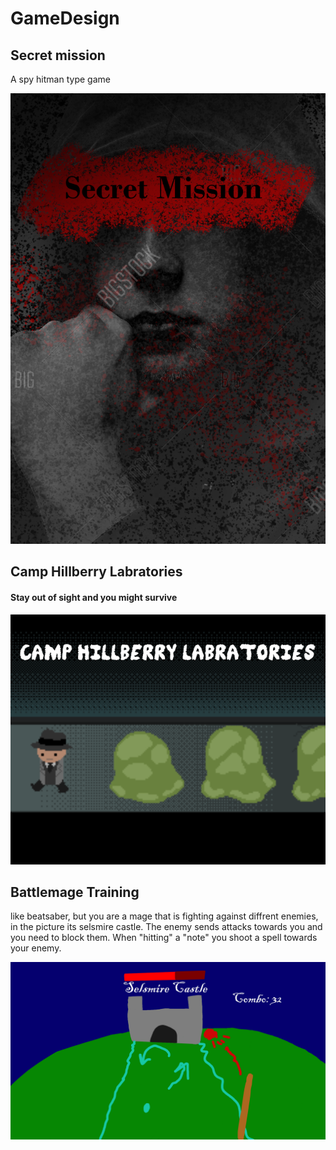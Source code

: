 # GameDesign
 
## Secret mission
A spy hitman type game

![Secret Mission](https://github.com/Rasmuswinterhag/GameDesign/blob/main/Secret%20Mission.png)

## Camp Hillberry Labratories
#### Stay out of sight and you might survive

![Camp Hillberry Labratories](https://github.com/Rasmuswinterhag/GameDesign/blob/main/Camp%20Hillberry%20Labratories.png)

## Battlemage Training
like beatsaber, but you are a mage that is fighting against diffrent enemies, in the picture its selsmire castle.
The enemy sends attacks towards you and you need to block them. When "hitting" a "note" you shoot a spell towards your enemy.

![Battlemage Training](https://github.com/Rasmuswinterhag/GameDesign/blob/main/Battle%20MageTraining.png)
